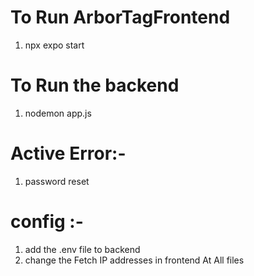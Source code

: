 # To Run ArborTagFrontend
1. npx expo start

# To Run the backend 
1. nodemon app.js

# Active Error:-  
1. password reset

# config :-
 1. add the .env file to backend
 2. change the Fetch IP addresses in frontend At All files
    
